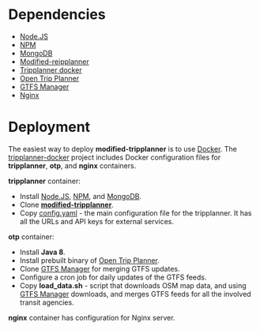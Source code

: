 # Dependencies
- [Node.JS](https://nodejs.org) 
- [NPM](https://www.npmjs.com/) 
- [MongoDB](https://www.mongodb.com/)
- [Modified-reipplanner](https://github.com/amigocloud/modified-tripplanner)
- [Tripplanner docker](https://github.com/amigocloud/tripplanner-docker)
- [Open Trip Planner](http://www.opentripplanner.org/)
- [GTFS Manager](https://github.com/amigocloud/gtfs-manager)
- [Nginx](https://nginx.org/en/)

# Deployment

The easiest way to deploy **modified-tripplanner** is to use [Docker](https://www.docker.com/).
The [tripplanner-docker](https://github.com/amigocloud/tripplanner-docker "Docker setup") project includes Docker configuration files for **tripplanner**, **otp**, and **nginx** containers.

**tripplanner** container:
 
- Install [Node.JS](https://nodejs.org), [NPM](https://www.npmjs.com/), and [MongoDB](https://www.mongodb.com/).
- Clone [**modified-tripplanner**](https://github.com/amigocloud/tripplanner-docker).
- Copy [config.yaml](/docs/config.yaml.md) - the main configuration file for the tripplanner. It has all the URLs and API keys for external services. 

**otp** container:

- Install **Java 8**.
- Install prebuilt binary of [Open Trip Planner](http://www.opentripplanner.org/).
- Clone [GTFS Manager](https://github.com/amigocloud/gtfs-manager) for merging GTFS updates.
- Configure a cron job for daily updates of the GTFS feeds.
- Copy **load_data.sh** - script that downloads OSM map data, and using [GTFS Manager](https://github.com/amigocloud/gtfs-manager) downloads, 
and merges GTFS feeds for all the involved transit agencies.

**nginx** container has configuration for Nginx server.
